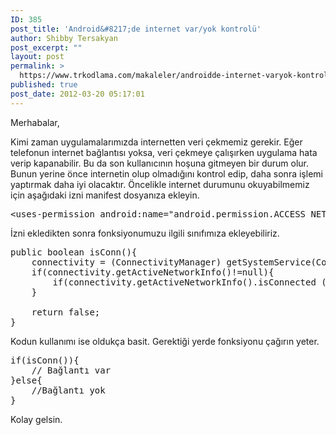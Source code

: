 ```yaml
---
ID: 385
post_title: 'Android&#8217;de internet var/yok kontrolü'
author: Shibby Tersakyan
post_excerpt: ""
layout: post
permalink: >
  https://www.trkodlama.com/makaleler/androidde-internet-varyok-kontrolu-385.html
published: true
post_date: 2012-03-20 05:17:01
---
```

Merhabalar,

Kimi zaman uygulamalarımızda internetten veri çekmemiz gerekir. Eğer telefonun internet bağlantısı yoksa, veri çekmeye çalışırken uygulama hata verip kapanabilir. Bu da son kullanıcının hoşuna gitmeyen bir durum olur. Bunun yerine önce internetin olup olmadığını kontrol edip, daha sonra işlemi yaptırmak daha iyi olacaktır. Öncelikle internet durumunu okuyabilmemiz için aşağıdaki izni manifest dosyanıza ekleyin.
<pre class="prettyprint lang-xml" data-start-line="1" data-visibility="visible" data-highlight="" data-caption="">&lt;uses-permission android:name="android.permission.ACCESS_NETWORK_STATE"/&gt;</pre>
İzni ekledikten sonra fonksiyonumuzu ilgili sınıfımıza ekleyebiliriz.
<pre class="prettyprint lang-java" data-start-line="1" data-visibility="visible" data-highlight="" data-caption="">public boolean isConn(){
    connectivity = (ConnectivityManager) getSystemService(Context.CONNECTIVITY_SERVICE);
    if(connectivity.getActiveNetworkInfo()!=null){
        if(connectivity.getActiveNetworkInfo().isConnected ()) return true;
    }

    return false;
}
</pre>
Kodun kullanımı ise oldukça basit. Gerektiği yerde fonksiyonu çağırın yeter.
<pre class="prettyprint lang-java" data-start-line="1" data-visibility="visible" data-highlight="" data-caption="">if(isConn()){
    // Bağlantı var
}else{
    //Bağlantı yok
}</pre>
Kolay gelsin.